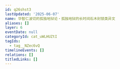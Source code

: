 ```yaml
---
id: q26shst3
lastUpdated: '2025-06-07'
name: 华智仁波切的孤独地狱论・孤独地狱的长时间石木封锁类异文
aliases: []
layer: 6
eventDate: null
categoryId: cat_uWLHUZtI
tagIds:
  - tag__NZec6vQ
timelineEvents: []
relations: []
titledLinks: []
---
```


